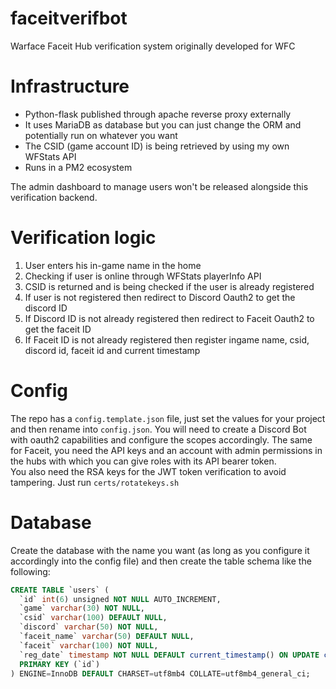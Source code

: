 # faceitverifbot
Warface Faceit Hub verification system originally developed for WFC

# Infrastructure
- Python-flask published through apache reverse proxy externally
- It uses MariaDB as database but you can just change the ORM and potentially run on whatever you want
- The CSID (game account ID) is being retrieved by using my own WFStats API
- Runs in a PM2 ecosystem

The admin dashboard to manage users won't be released alongside this verification backend.

# Verification logic
1. User enters his in-game name in the home
2. Checking if user is online through WFStats playerInfo API
3. CSID is returned and is being checked if the user is already registered
4. If user is not registered then redirect to Discord Oauth2 to get the discord ID
5. If Discord ID is not already registered then redirect to Faceit Oauth2 to get the faceit ID
6. If Faceit ID is not already registered then register ingame name, csid, discord id, faceit id and current timestamp

# Config
The repo has a `config.template.json` file, just set the values for your project and then rename into `config.json`. You will need to create a Discord Bot with oauth2 capabilities and configure the scopes accordingly. The same for Faceit, you need the API keys and an account with admin permissions in the hubs with which you can give roles with its API bearer token.<br>
You also need the RSA keys for the JWT token verification to avoid tampering. Just run `certs/rotatekeys.sh`

# Database
Create the database with the name you want (as long as you configure it accordingly into the config file) and then create the table schema like the following:

```SQL
CREATE TABLE `users` (
  `id` int(6) unsigned NOT NULL AUTO_INCREMENT,
  `game` varchar(30) NOT NULL,
  `csid` varchar(100) DEFAULT NULL,
  `discord` varchar(50) NOT NULL,
  `faceit_name` varchar(50) DEFAULT NULL,
  `faceit` varchar(100) NOT NULL,
  `reg_date` timestamp NOT NULL DEFAULT current_timestamp() ON UPDATE current_timestamp(),
  PRIMARY KEY (`id`)
) ENGINE=InnoDB DEFAULT CHARSET=utf8mb4 COLLATE=utf8mb4_general_ci;
```
